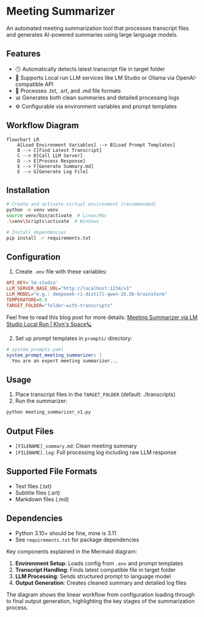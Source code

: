 # Meeting Summarizer

An automated meeting summarization tool that processes transcript files and generates AI-powered summaries using large language models.

## Features
- 🕒 Automatically detects latest transcript file in target folder
- 🤖 Supports Local run LLM services like LM Studio or Ollama via OpenAI-compatible API
- 📝 Processes .txt, .srt, and .md file formats
- 📊 Generates both clean summaries and detailed processing logs
- ⚙️ Configurable via environment variables and prompt templates

## Workflow Diagram

```mermaid
flowchart LR
    A[Load Environment Variables] --> B[Load Prompt Templates]
    B --> C[Find Latest Transcript]
    C --> D[Call LLM Server]
    D --> E[Process Response]
    E --> F[Generate Summary.md]
    E --> G[Generate Log File]
```

## Installation

```bash
# Create and activate virtual environment (recommended)
python -m venv venv
source venv/bin/activate  # Linux/Mac
.\venv\Scripts\activate  # Windows

# Install dependencies
pip install -r requirements.txt
```

## Configuration

1. Create `.env` file with these variables:
```ini
API_KEY='lm-studio'
LLM_SERVER_BASE_URL="http://localhost:1234/v1"
LLM_MODEL="e.g.: deepseek-r1-distill-qwen-25.5b-brainstorm"
TEMPERATURE=0.6
TARGET_FOLDER="folder-with-transcripts"
```
Feel free to read this blog post for more details: [Meeting Summarizer via LM Studio Local Run | Klyn's Space🪐](https://klynwuuxyz.montaigne.io/thoughts-from-work/meeting-summarizer-via-lm-studio-local-run)


2. Set up prompt templates in `prompts/` directory:
```yaml
# system_prompts.yaml
system_prompt_meeting_summarizer: |
  You are an expert meeting summarizer...
```

## Usage

1. Place transcript files in the `TARGET_FOLDER` (default: ./transcripts)
2. Run the summarizer:
```bash
python meeting_summarizer_v1.py
```

## Output Files
- `[FILENAME]_summary.md`: Clean meeting summary
- `[FILENAME].log`: Full processing log including raw LLM response

## Supported File Formats
- Text files (.txt)
- Subtitle files (.srt)
- Markdown files (.md)

## Dependencies
- Python 3.10+ should be fine, mine is 3.11
- See `requirements.txt` for package dependencies


Key components explained in the Mermaid diagram:

1. **Environment Setup**: Loads config from `.env` and prompt templates
2. **Transcript Handling**: Finds latest compatible file in target folder
3. **LLM Processing**: Sends structured prompt to language model
4. **Output Generation**: Creates cleaned summary and detailed log files

The diagram shows the linear workflow from configuration loading through to final output generation, highlighting the key stages of the summarization process.